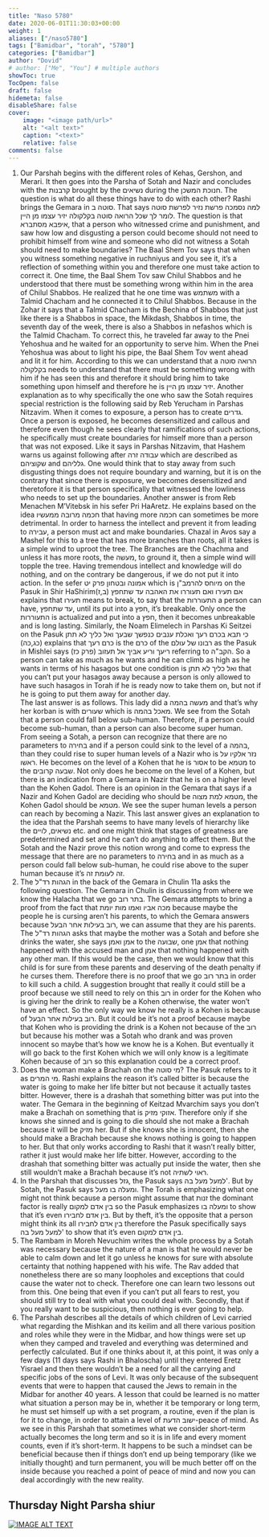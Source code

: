 ```yaml
---
title: "Naso 5780"
date: 2020-06-01T11:30:03+00:00
weight: 1
aliases: ["/naso5780"]
tags: ["Bamidbar", "torah", "5780"]
categories: ["Bamidbar"]
author: "Dovid"
# author: ["Me", "You"] # multiple authors
showToc: true
TocOpen: false
draft: false
hidemeta: false
disableShare: false
cover:
    image: "<image path/url>"
    alt: "<alt text>"
    caption: "<text>"
    relative: false
comments: false
---
```

1) Our Parshah begins with the different roles of Kehas, Gershon, and Merari. It then goes into the Parsha of Sotah and Nazir and concludes with the קרבנות brought by the נשיאים during the חנוכת המשכן. The question is what do all these things have to do with each other?
Rashi brings the Gemara in סוטה ב. That says למה נסמכה פרשת נזיר לפרשת סוטה לומר לך שכל הרואה סוטה בקלקולה יזיר עצמו מן היין. The question is that איפבא מסתברא, that a person who witnessed crime and punishment, and saw how low and disgusting a person could become should not need to prohibit himself from wine and someone who did not witness a Sotah should need to make boundaries?
The Baal Shem Tov says that when you witness something negative in ruchniyus and you see it, it’s a reflection of something within you and therefore one must take action to correct it. One time, the Baal Shem Tov saw Chilul Shabbos and he understood that there must be something wrong within him in the area of Chilul Shabbos. He realized that he one time was משתמש with a Talmid Chacham and he connected it to Chilul Shabbos. Because in the Zohar it says that a Talmid Chacham is the Bechina of Shabbos that just like there is a Shabbos in space, the Mikdash, Shabbos in time, the seventh day of the week, there is also a Shabbos in nefashos which is the Talmid Chacham. To correct this, he traveled far away to the Pnei Yehoshua and he waited for an opportunity to serve him. When the Pnei Yehoshua was about to light his pipe, the Baal Shem Tov went ahead and lit it for him.
According to this we can understand that a הרואה סוטה בקלקולה needs to understand that there must be something wrong with him if he has seen this and therefore it should bring him to take something upon himself and therefore he is יזיר עצמו מן היין.
Another explanation as to why specifically the one who saw the Sotah requires special restriction is the following said by Reb Yerucham in Parshas Nitzavim. When it comes to exposure, a person has to create גדרים. Once a person is exposed, he becomes desensitized and callous and therefore even though he sees clearly that ramifications of such actions, he specifically must create boundaries for himself more than a person that was not exposed. Like it says in Parshas Nitzavim, that Hashem warns us against following after עבודה זרה which are described as שקוציהם and גלליהם. One would think that to stay away from such disgusting things does not require boundary and warning, but it is on the contrary that since there is exposure, we becomes desensitized and theretofore it is that person specifically that witnessed the lowliness who needs to set up the boundaries.
Another answer is from Reb Menachen M’Vitebsk in his sefer Pri HaAretz. He explains based on the idea חכמה מרובה ממעשיו that having more חכמה can sometimes be more detrimental. In order to harness the intellect and prevent it from leading to עבירה, a person must act and make boundaries. Chazal in Avos say a Mashel for this to a tree that has more branches than roots, all it takes is a simple wind to uproot the tree. The Branches are the Chachma and unless it has more roots, the מעשה, to ground it, then a simple wind will topple the tree. Having tremendous intellect and knowledge will do nothing, and on the contrary be dangerous, if we do not put it into action.
In the sefer אמונה ובטחון פרק יט which is מיוחס להרמב"ן on the Pasuk in Shir HaShirimאם תעירו ואם תעוררו את האהבה עד שתחפץ (ב,ז) explains that תעירו means to break, to say that the התעוררות a person can have, עד שתחפץ, until its put into a חפץ, it’s breakable. Only once the התעוררות is actualized and put into a חפץ, then it becomes unbreakable and is long lasting.
Similarly, the Noam Elimelech in Parshas Ki Seitzei on the Pasuk כי תבא בכרם רעך ואכלת ענבים כנפשך שבעך ואל כליך לא תתן (כג,כה) explains that כרם רעך is the כרם of the רבונו של עולם as the Pasuk in Mishlei says ריעך וריע אביך אל תעזוב (פרק כז) referring to הקב"ה. So a person can take as much as he wants and he can climb as high as he wants in terms of his hasagos but one condition is ואל כליך לא תתן that you can’t put your hasagos away because a person is only allowed to have such hasagos in Torah if he is ready now to take them on, but not if he is going to put them away for another day.   
The last answer is as follows. This lady did a מעשה בהמה and that’s why her korban is with שעורים which is מאכל בהמה. We see from the Sotah that a person could fall below sub-human. Therefore, if a person could become sub-human, than a person can also become super human. From seeing a Sotah, a person can recognize that there are no parameters to בחירה and if a person could sink to the level of a בהמה, than they could rise to super human levels of a Nazir who is נזר אלקיו על ראשו. He becomes on the level of a Kohen that he is אסור to be מטמא to the שבעה קרובים. Not only does he become on the level of a Kohen, but there is an indication from a Gemara in Nazir that he is on a higher level than the Kohen Gadol. There is an opinion in the Gemara that says if a Nazir and Kohen Gadol are deciding who should be מטמא למת מצוה, the Kohen Gadol should be מטמא. We see the super human levels a person can reach by becoming a Nazir.
This last answer gives an explanation to the idea that the Parshah seems to have many levels of hierarchy like the נשיאים, לויים etc. and one might think that stages of greatness are predetermined and set and he can’t do anything to affect them. But the Sotah and the Nazir prove this notion wrong and come to express the message that there are no parameters to בחירה and in as much as a person could fall below sub-human, he could rise above to the super human because it’s זה לעומת זה.
2) The הגהות רד"ל in the back of the Gemara in Chulin 11a asks the following question. The Gemara in Chulin is discussing from where we know the Halacha that we go בתר רוב. The Gemara attempts to bring a proof from the fact that מכה אביו ואמו מות יומת because maybe the people he is cursing aren’t his parents, to which the Gemara answers because רוב בעילות אחר הבעל, we can assume that they are his parents. The הגהות רד"ל asks that maybe the mother was a Sotah and before she drinks the water, she says אמן ואמן to the שבועה, one אמן that nothing happened with the accused man and אמן that nothing happened with any other man. If this would be the case, then we would know that this child is for sure from these parents and deserving of the death penalty if he curses them. Therefore there is no proof that we go בתר רוב in order to kill such a child.
A suggestion brought that really it could still be a proof because we still need to rely on this רוב in order for the Kohen who is giving her the drink to really be a Kohen otherwise, the water won’t have an effect. So the only way we know he really is a Kohen is because of רוב בעילות אחר הבעל.
But it could be it’s not a proof because maybe that Kohen who is providing the drink is a Kohen not because of the רוב but because his mother was a Sotah who drank and was proven innocent so maybe that’s how we know he is a Kohen. But eventually it will go back to the first Kohen which we will only know is a legitimate Kohen because of רוב so this explanation could be a correct proof.
3) Does the woman make a Brachah on the מי סוטה? The Pasuk refers to it as מי המרים. Rashi explains the reason it’s called bitter is because the water is going to make her life bitter but not because it actually tastes bitter.
However, there is a drashah that something bitter was put into the water.
The Gemara in the beginning of Keitzad Mvarchim says you don’t make a Brachah on something that is אזוקי מזיק. Therefore only if she knows she sinned and is going to die should she not make a Brachah because it will be מזיק her. But if she knows she is innocent, then she should make a Brachah because she knows nothing is going to happen to her. But that only works according to Rashi that it wasn’t really bitter, rather it just would make her life bitter. However, according to the drashah that something bitter was actually put inside the water, then she still wouldn’t make a Brachah because it’s not ראוי לשתיה.     
4) In the Parshah that discusses גזל, the Pasuk says למעל מעל בה'. But by Sotah, the Pasuk says ומעלה בו מעל. The Torah is emphasizing what one might not think because a person might assume that זנות the dominant factor is really בין אדם למקום so the Pasuk emphasizes ומעלה בו to show that it’s even בין אדם לחבירו. But by theft, it’s the opposite that a person might think its all בין אדם לחבירו therefore the Pasuk specifically says למעל מעל בה' to show that it’s even בין אדם למקום.
5) The Rambam in Moreh Nevuchim writes the whole process by a Sotah was necessary because the nature of a man is that he would never be able to calm down and let it go unless he knows for sure with absolute certainty that nothing happened with his wife.
The Rav added that nonetheless there are so many loopholes and exceptions that could cause the water not to check. Therefore one can learn two lessons out from this. One being that even if you can’t put all fears to rest, you should still try to deal with what you could deal with. Secondly, that if you really want to be suspicious, then nothing is ever going to help.
6) The Parshah describes all the details of which children of Levi carried what regarding the Mishkan and its keilim and all there various position and roles while they were in the Midbar, and how things were set up when they camped and traveled and everything was determined and perfectly calculated. But if one thinks about it, at this point, it was only a few days (11 days says Rashi in Bhaloscha) until they entered Eretz Yisrael and then there wouldn’t be a need for all the carrying and specific jobs of the sons of Levi. It was only because of the subsequent events that were to happen that caused the Jews to remain in the Midbar for another 40 years.
A lesson that could be learned is no matter what situation a person may be in, whether it be temporary or long term, he must set himself up with a set program, a routine, even if the plan is for it to change, in order to attain a level of ישוב הדעת-peace of mind. As we see in this Parshah that sometimes what we consider short-term actually becomes the long term and so it is in life and every moment counts, even if it’s short-term. It happens to be such a mindset can be beneficial because then if things don’t end up being temporary (like we initially thought) and turn permanent, you will be much better off on the inside because you reached a point of peace of mind and now you can deal accordingly with the new reality.
 ## Thursday Night Parsha shiur
 [![IMAGE ALT TEXT](http://img.youtube.com/vi/ycbiBIVGz9Y/0.jpg)](http://www.youtube.com/watch?v=ycbiBIVGz9Y "Video Title")

